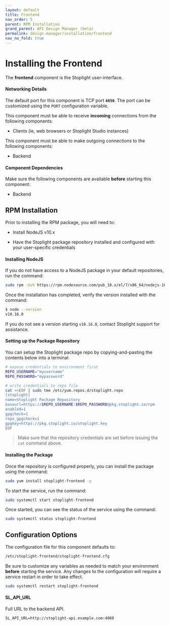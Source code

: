 ```yaml
---
layout: default
title: Frontend
nav_order: 5
parent: RPM Installation
grand_parent: API Design Manager (beta)
permalink: design-manager/installation/frontend
nav_no_fold: true
---
```


# Installing the Frontend

The **frontend** component is the Stoplight user-interface.

#### Networking Details

The default port for this component is TCP port **`4050`**. The port can be
customized using the `PORT` configuration variable.

This component must be able to receive **incoming** connections from the following components:

- Clients (ie, web browsers or Stoplight Studio instances)

This component must be able to make outgoing connections to the following
components:

- Backend

#### Component Dependencies

Make sure the following components are available **before** starting this component:

- Backend

## RPM Installation

Prior to installing the RPM package, you will need to:

- Install NodeJS v10.x

- Have the Stoplight package repository installed and configured with your user-specific credentials

#### Installing NodeJS

If you do not have access to a NodeJS package in your default repositories, run the command:

```bash
sudo rpm -Uvh https://rpm.nodesource.com/pub_10.x/el/7/x86_64/nodejs-10.16.0-1nodesource.x86_64.rpm
```

Once the installation has completed, verify the version installed with the command:

```bash
$ node --version
v10.16.0
```

If you do not see a version starting `v10.16.0`, contact Stoplight support for assistance.

#### Setting up the Package Repository

You can setup the Stoplight package repo by copying-and-pasting the contents
below into a terminal:

```bash
# expose credentials to environment first
REPO_USERNAME="myusername"
REPO_PASSWORD="mypassword"

# write credentials to repo file
cat <<EOF | sudo tee /etc/yum.repos.d/stoplight.repo
[stoplight]
name=Stoplight Package Repository
baseurl=https://$REPO_USERNAME:$REPO_PASSWORD@pkg.stoplight.io/rpm
enabled=1
gpgcheck=1
repo_gpgcheck=1
gpgkey=https://pkg.stoplight.io/stoplight.key
EOF
```

> Make sure that the repository credentials are set before issuing the `cat` command above.

#### Installing the Package

Once the repository is configured properly, you can install the package using
the command:

```bash
sudo yum install stoplight-frontend -y
```

To start the service, run the command:

```bash
sudo systemctl start stoplight-frontend
```

Once started, you can see the status of the service using the command:

```bash
sudo systemctl status stoplight-frontend
```

## Configuration Options

The configuration file for this component defaults to:

```bash
/etc/stoplight-frontend/stoplight-frontend.cfg
```

Be sure to customize any variables as needed to match your environment
**before** starting the service. Any changes to the configuration will require a
service restart in order to take effect.

```bash
sudo systemctl restart stoplight-frontend
```

#### SL_API_URL

Full URL to the backend API.

```
SL_API_URL=http://stoplight-api.example.com:4060
```
